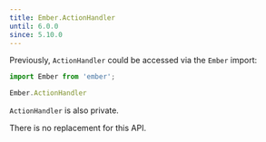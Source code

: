 ```yaml
---
title: Ember.ActionHandler
until: 6.0.0
since: 5.10.0
---
```



Previously, `ActionHandler` could be accessed via the `Ember` import:
```js
import Ember from 'ember';

Ember.ActionHandler
```
`ActionHandler` is also private.

There is no replacement for this API.
